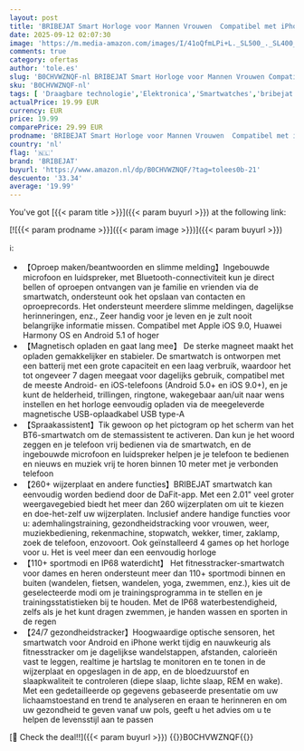 ```yaml
---
layout: post
title: 'BRIBEJAT Smart Horloge voor Mannen Vrouwen  Compatibel met iPhone  Samsung  Android  Voice Assistant & Antwoord/Bel 2.01   Groot Scherm IP68 Waterdicht  110+ Sport  Spo2/Hartslag/Slaapmonitor  Zwart'
date: 2025-09-12 02:07:30
image: 'https://m.media-amazon.com/images/I/41oQfmLPi+L._SL500_._SL400_.jpg'
comments: true
category: ofertas
author: 'tole.es'
slug: 'B0CHVWZNQF-nl BRIBEJAT Smart Horloge voor Mannen Vrouwen Compatibel met...'
sku: 'B0CHVWZNQF-nl'
tags: [ 'Draagbare technologie','Elektronica','Smartwatches','bribejat','🇳🇱', ]
actualPrice: 19.99 EUR
currency: EUR
price: 19.99
comparePrice: 29.99 EUR
prodname: 'BRIBEJAT Smart Horloge voor Mannen Vrouwen  Compatibel met iPhone  Samsung  Android  Voice Assistant & Antwoord/Bel 2.01   Groot Scherm IP68 Waterdicht  110+ Sport  Spo2/Hartslag/Slaapmonitor  Zwart'
country: 'nl'
flag: '🇳🇱'
brand: 'BRIBEJAT'
buyurl: 'https://www.amazon.nl/dp/B0CHVWZNQF/?tag=tolees0b-21'
descuento: '33.34'
average: '19.99'
---
```


You've got [{{< param title >}}]({{< param buyurl >}}) at the following link:

[![{{< param prodname >}}]({{< param image >}})]({{< param buyurl >}})

ℹ️:

- 【Oproep maken/beantwoorden en slimme melding】Ingebouwde microfoon en luidspreker, met Bluetooth-connectiviteit kun je direct bellen of oproepen ontvangen van je familie en vrienden via de smartwatch, ondersteunt ook het opslaan van contacten en oproeprecords. Het ondersteunt meerdere slimme meldingen, dagelijkse herinneringen, enz., Zeer handig voor je leven en je zult nooit belangrijke informatie missen. Compatibel met Apple iOS 9.0, Huawei Harmony OS en Android 5.1 of hoger
- 【Magnetisch opladen en gaat lang mee】 De sterke magneet maakt het opladen gemakkelijker en stabieler. De smartwatch is ontworpen met een batterij met een grote capaciteit en een laag verbruik, waardoor het tot ongeveer 7 dagen meegaat voor dagelijks gebruik, compatibel met de meeste Android- en iOS-telefoons (Android 5.0+ en iOS 9.0+), en je kunt de helderheid, trillingen, ringtone, wakegebaar aan/uit naar wens instellen en het horloge eenvoudig opladen via de meegeleverde magnetische USB-oplaadkabel USB type-A
- 【Spraakassistent】Tik gewoon op het pictogram op het scherm van het BT6-smartwatch om de stemassistent te activeren. Dan kun je het woord zeggen en je telefoon vrij bedienen via de smartwatch, en de ingebouwde microfoon en luidspreker helpen je je telefoon te bedienen en nieuws en muziek vrij te horen binnen 10 meter met je verbonden telefoon
- 【260+ wijzerplaat en andere functies】BRIBEJAT smartwatch kan eenvoudig worden bediend door de DaFit-app. Met een 2.01" veel groter weergavegebied biedt het meer dan 260 wijzerplaten om uit te kiezen en doe-het-zelf uw wijzerplaten. Inclusief andere handige functies voor u: ademhalingstraining, gezondheidstracking voor vrouwen, weer, muziekbediening, rekenmachine, stopwatch, wekker, timer, zaklamp, zoek de telefoon, enzovoort. Ook geïnstalleerd 4 games op het horloge voor u. Het is veel meer dan een eenvoudig horloge
- 【110+ sportmodi en IP68 waterdicht】 Het fitnesstracker-smartwatch voor dames en heren ondersteunt meer dan 110+ sportmodi binnen en buiten (wandelen, fietsen, wandelen, yoga, zwemmen, enz.), kies uit de geselecteerde modi om je trainingsprogramma in te stellen en je trainingsstatistieken bij te houden. Met de IP68 waterbestendigheid, zelfs als je het kunt dragen zwemmen, je handen wassen en sporten in de regen
- 【24/7 gezondheidstracker】Hoogwaardige optische sensoren, het smartwatch voor Android en iPhone werkt tijdig en nauwkeurig als fitnesstracker om je dagelijkse wandelstappen, afstanden, calorieën vast te leggen, realtime je hartslag te monitoren en te tonen in de wijzerplaat en opgeslagen in de app, en de bloedzuurstof en slaapkwaliteit te controleren (diepe slaap, lichte slaap, REM en wake). Met een gedetailleerde op gegevens gebaseerde presentatie om uw lichaamstoestand en trend te analyseren en eraan te herinneren en om uw gezondheid te geven vanaf uw pols, geeft u het advies om u te helpen de levensstijl aan te passen

[🛒 Check the deal!!]({{< param buyurl >}})
{{<world>}}B0CHVWZNQF{{</world>}}

